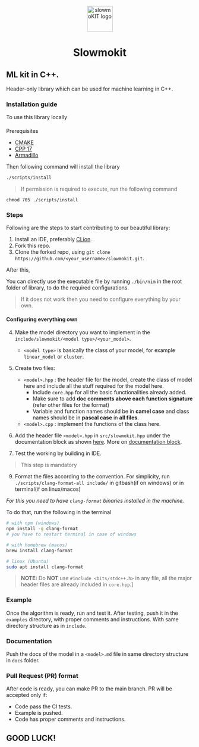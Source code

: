 <p align="center">
    <img width="69" src="https://user-images.githubusercontent.com/52048551/206870724-e4c71d93-fbaf-420c-8a64-cfd8ba05d27e.png" alt="slowmoKIT logo">
    <h1 align="center">Slowmokit</h1>
</p>

## ML kit in C++.

Header-only library which can be used for machine learning in C++.

### Installation guide

To use this library locally

####

Prerequisites

-   [CMAKE](https://cmake.org/install/)
-   [CPP 17](https://codeforces.com/blog/entry/96040)
-   [Armadillo](https://arma.sourceforge.net/download.html)

Then following command will install the library

```bash
./scripts/install
```

> If permission is required to execute, run the following command

```
chmod 705 ./scripts/install
```

### Steps

Following are the steps to start contributing to our beautiful library:

1. Install an IDE, preferably [CLion](https://www.jetbrains.com/clion/download/).
2. Fork this repo.
3. Clone the forked repo, using `git clone https://github.com/<your_username>/slowmokit.git`.

After this,

You can directly use the executable file by running `./bin/nim` in the root folder of library, to do the required configurations.

> If it does not work then you need to configure everything by your own.

#### Configuring everything own

4. Make the model directory you want to implement in the `include/slowmokit/<model type>/<your_model>`.
    - `<model type>` is basically the class of your model, for example `linear_model` or `cluster`.
5. Create two files:

    - `<model>.hpp` : the header file for the model, create the class of model here and include all the stuff required
      for the model here.
        - Include `core.hpp` for all the basic functionalities already added.
        - Make sure to add **doc comments above each function signature** (refer other files for the format)
        - Variable and function names should be in **camel case** and class names should be in **pascal case** in **all files**.
    - `<model>.cpp` : implement the functions of the class here.

6. Add the header file `<model>.hpp` in `src/slowmokit.hpp` under the documentation block as shown [here](./src/slowmokit/ducks/io/io.hpp). More on [documentation block](https://developer.lsst.io/cpp/api-docs.html#multi-line-documentation-delimiters-should-be-on-their-own-lines).
7. Test the working by building in IDE.

> This step is mandatory

9. Format the files according to the convention. For simplicity, run `./scripts/clang-format-all include/` in gitbash(if on windows) or in terminal(if on linux/macos)

_For this you need to have `clang-format` binaries installed in the machine._

To do that, run the following in the terminal

```bash
# with npm (windows)
npm install -g clang-format
# you have to restart terminal in case of windows

# with homebrew (macos)
brew install clang-format

# linux (Ubuntu)
sudo apt install clang-format
```

> **NOTE:** Do **NOT** use `#include <bits/stdc++.h>` in any file, all the major header files are already included in `core.hpp`.]

### Example

Once the algorithm is ready, run and test it. After testing, push it in the `examples` directory, with proper comments and
instructions. With same directory structure as in `include`.

### Documentation

Push the docs of the model in a `<model>.md` file in same directory structure in `docs` folder.

### Pull Request (PR) format

After code is ready, you can make PR to the main branch. PR will be accepted only if:

-   Code pass the CI tests.
-   Example is pushed.
-   Code has proper comments and instructions.

## GOOD LUCK!
